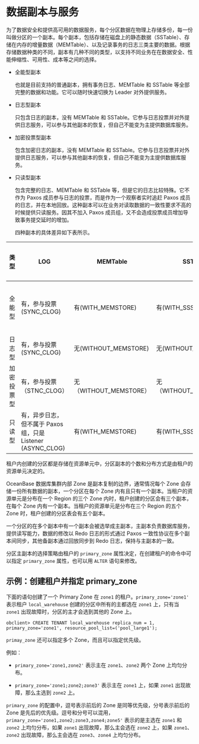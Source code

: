数据副本与服务 
============================



为了数据安全和提供高可用的数据服务，每个分区数据在物理上存储多份，每一份叫做分区的一个副本。每个副本，包括存储在磁盘上的静态数据（SSTable）、存储在内存的增量数据（MEMTable）、以及记录事务的日志三类主要的数据。根据存储数据种类的不同，副本有几种不同的类型，以支持不同业务在在数据安全、性能伸缩性、可用性、成本等之间的选择。

* 全能型副本

  也就是目前支持的普通副本，拥有事务日志、MEMTable 和 SSTable 等全部完整的数据和功能。它可以随时快速切换为 Leader 对外提供服务。
  




<!-- -->

* 日志型副本

  只包含日志的副本，没有 MEMTable 和 SSTable。它参与日志投票并对外提供日志服务，可以参与其他副本的恢复，但自己不能变为主提供数据库服务。
  

* 加密投票型副本

  包含加密日志的副本，没有 MEMTable 和 SSTable。它参与日志投票并对外提供日志服务，可以参与其他副本的恢复，但自己不能变为主提供数据库服务。
  




<!-- -->

* 只读型副本

  包含完整的日志、MEMTable 和 SSTable 等，但是它的日志比较特殊。它不作为 Paxos 成员参与日志的投票，而是作为一个观察者实时追赶 Paxos 成员的日志，并在本地回放。这种副本可以在业务对读取数据的一致性要求不高的时候提供只读服务。因其不加入 Paxos 成员组，又不会造成投票成员增加导致事务提交延时的增加。

  四种副本的具体差异如下表所示。
  





| **类型** |                   **LOG**                    |    **MEMTable**     |     **SSTable**     | **数据安全** | **恢复为 Leader 时间** | **资源成本** |           **服务**            |   **名称(简写)**   |
|--------|----------------------------------------------|---------------------|---------------------|----------|-------------------|----------|-----------------------------|----------------|
| 全能型    | 有，参与投票(SYNC_CLOG)                            | 有(WITH_MEMSTORE)    | 有(WITH_SSSTORE)     | 高        | 快                 | 高        | leader 提供读写，follower 可非一致性读 | FULL(F)        |
| 日志型    | 有，参与投票(SYNC_CLOG)                            | 无(WITHOUT_MEMSTORE) | 无(WITHOUT_SSSTORE)  | 低        | 不支持               | 低        | 不可读写                        | LOGONLY(L)     |
| 加密投票型  | 有，参与投票（STNC_CLOG）                            | 无（WITHOUT_MEMSTORE） | 无（WITHOUT_MEMSTORE） | 高        | 不支持               | 低        | 不可读写                        | EncryptVote（E） |
| 只读型    | 有，异步日志，但不属于 Paxos 组，只是 Listener (ASYNC_CLOG) | 有(WITH_MEMSTORE)    | 有(WITH_SSSTORE)     | 中        | 不支持               | 高        | 可非一致性读                      | READONLY(R)    |



租户内创建的分区都是存储在资源单元中，分区副本的个数和分布方式是由租户的资源单元决定的。

OceanBase 数据库集群内部 Zone 是副本复制的边界，通常情况每个 Zone 会存储一份所有数据的副本，一个分区在每个 Zone 内有且只有一个副本。当租户的资源单元是分布在一个 Region 的三个 Zone 内时，租户创建的分区会有三个副本，在每个 Zone 内有一个副本。当租户的资源单元是分布在三个 Region 的五个 Zone 时，租户创建的分区表会有五个副本。

一个分区的在多个副本中有一个副本会被选举成主副本，主副本负责数据库服务，提供读写能力，数据的修改以 Redo 日志的形式通过 Paxos 一致性协议在多个副本间同步，其他备副本通过回放同步到 Redo 日志，保持与主副本的一致。

分区主副本的选择策略由租户的 `primary_zone` 属性决定，在创建租户的命令中可以指定 `primary_zone` 属性，也可以用 `ALTER` 语句来修改。

示例：创建租户并指定 primary_zone 
--------------------------------

下面的语句创建了一个 Primary Zone 在 `zone1` 的租户。`primary_zone='zone1'` 表示租户 `local_warehouse` 创建的分区中所有的主都选在 `zone1` 上，只有当 `zone1` 出现故障时，分区的主才会选到其他的 Zone 上。

    obclient> CREATE TENANT local_warehouse replica_num = 1, primary_zone='zone1', resource_pool_list=('pool_large1');



`primay_zone` 还可以指定多个 Zone，而且可以指定优先级。

例如：

* `primary_zone='zone1,zone2'` 表示主在 `zone1`、`zone2` 两个 Zone 上均匀分布。

  

* `primary_zone='zone1;zone2;zone3'` 表示主在 `zone1` 上，如果 `zone1` 出现故障，那么主选到 `zone2` 上。

  




`primary_zone` 的配置中，逗号表示前后的 Zone 是同等优先级，分号表示前后的 Zone 是先后的优先级。逗号和分号可以混用，`primary_zone='zone1,zone2;zone3,zone4;zone5'` 表示的是主选在 `zone1` 和 `zone2` 上均匀分布，如果 `zone1` 出现故障，那么主会选在 `zone2` 上，如果 `zone1`、`zone2` 出现故障，那么主会选在 `zone3`、`zone4` 上均匀分布。
